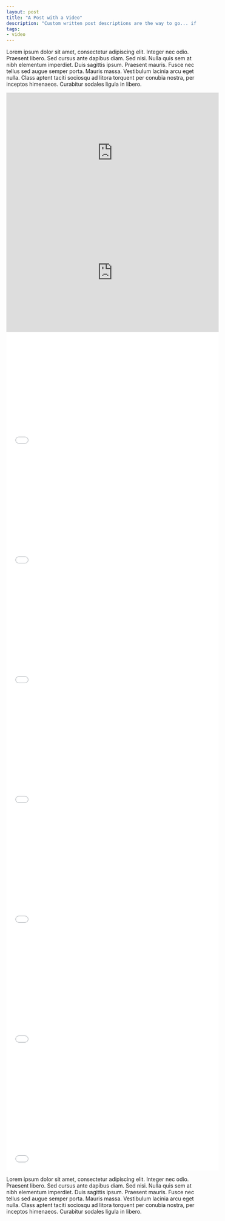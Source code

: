 ```yaml
---
layout: post
title: "A Post with a Video"
description: "Custom written post descriptions are the way to go... if you're not lazy."
tags: 
- video
---
```


Lorem ipsum dolor sit amet, consectetur adipiscing elit. Integer nec odio. Praesent libero. Sed cursus ante dapibus diam. Sed nisi. Nulla quis sem at nibh elementum imperdiet. Duis sagittis ipsum. Praesent mauris. Fusce nec tellus sed augue semper porta. Mauris massa. Vestibulum lacinia arcu eget nulla. Class aptent taciti sociosqu ad litora torquent per conubia nostra, per inceptos himenaeos. Curabitur sodales ligula in libero. 

<iframe width="560" height="315" src="https://youtu.be/hkpj-xzXhaw" frameborder="0"></iframe>


<iframe width="560" height="315" src="https://www.youtube.com/watch?v=hkpj-xzXhaw&feature=emb_logo" frameborder="0"></iframe>


<iframe width="560" height="315" src="//www.youtube.com/watch?time_continue=204&v=vlvIa4DxiLw&feature=emb_logo" frameborder="0"></iframe>


<iframe width="560" height="315" src="//www.youtube.com/watch?time_continue=204&v=vlvIa4DxiLw&feature=emb_logo" frameborder="0"></iframe>


<iframe width="560" height="315" src="//www.youtube.com/watch?time_continue=204&v=vlvIa4DxiLw&feature=emb_logo" frameborder="0"></iframe>


<iframe width="560" height="315" src="//www.youtube.com/watch?time_continue=204&v=vlvIa4DxiLw&feature=emb_logo" frameborder="0"></iframe>


<iframe width="560" height="315" src="//www.youtube.com/watch?time_continue=204&v=vlvIa4DxiLw&feature=emb_logo" frameborder="0"></iframe>


<iframe width="560" height="315" src="//www.youtube.com/watch?time_continue=204&v=vlvIa4DxiLw&feature=emb_logo" frameborder="0"></iframe>


<iframe width="560" height="315" src="//www.youtube.com/watch?time_continue=204&v=vlvIa4DxiLw&feature=emb_logo" frameborder="0"></iframe>


Lorem ipsum dolor sit amet, consectetur adipiscing elit. Integer nec odio. Praesent libero. Sed cursus ante dapibus diam. Sed nisi. Nulla quis sem at nibh elementum imperdiet. Duis sagittis ipsum. Praesent mauris. Fusce nec tellus sed augue semper porta. Mauris massa. Vestibulum lacinia arcu eget nulla. Class aptent taciti sociosqu ad litora torquent per conubia nostra, per inceptos himenaeos. Curabitur sodales ligula in libero. 
